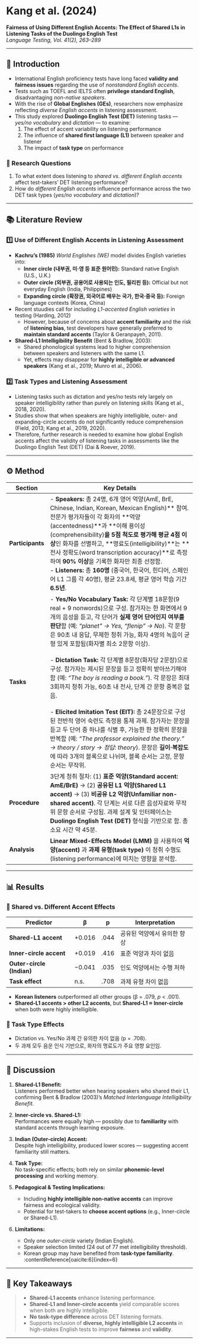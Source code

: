 # Kang et al. (2024)  
**Fairness of Using Different English Accents: The Effect of Shared L1s in Listening Tasks of the Duolingo English Test**  
*Language Testing, Vol. 41(2), 263–289*

---

## 🧭 Introduction

- International English proficiency tests have long faced **validity and fairness issues** regarding the use of *nonstandard English accents*.  
- Tests such as TOEFL and IELTS often **privilege standard English**, disadvantaging *non-native speakers*.  
- With the rise of **Global Englishes (GEs)**, researchers now emphasize reflecting *diverse English accents* in listening assessment.  
- This study explored **Duolingo English Test (DET)** listening tasks — *yes/no vocabulary* and *dictation* — to examine:  
  1. The effect of accent variability on listening performance  
  2. The influence of **shared first language (L1)** between speaker and listener  
  3. The impact of **task type** on performance  

### 🎯 Research Questions
1. To what extent does listening to *shared vs. different English accents* affect test-takers’ DET listening performance?  
2. How do *different English accents* influence performance across the two DET task types (*yes/no vocabulary* and *dictation*)?  


---

## 📚 Literature Review

### 1️⃣ Use of Different English Accents in Listening Assessment
- **Kachru’s (1985)** *World Englishes (WE)* model divides English varieties into:
  - **Inner circle (내부권, 미·영 등 표준 원어민):** Standard native English (U.S., U.K.)
  - **Outer circle (외부권, 공용어로 사용되는 인도, 필리핀 등):** Official but not everyday English (India, Philippines)
  - **Expanding circle (확장권, 외국어로 배우는 국가, 한국·중국 등):** Foreign language contexts (Korea, China)
- Recent stuudies call for including *L1-accented English varieties* in testing (Harding, 2012)
  - However, because of concerns about **accent familiarity** and the risk of **listening bias**,  test developers have generally preferred to **maintain standard accents** (Taylor & Geranpayeh, 2011). 
- **Shared-L1 Intelligibility Benefit** (Bent & Bradlow, 2003): 
  - Shared phonological systems lead to higher comprehension between speakers and listeners with the same L1.  
  - Yet, effects may disappear for **highly intelligible or advanced speakers** (Kang et al., 2019; Munro et al., 2006).  

### 2️⃣ Task Types and Listening Assessment
- Listening tasks such as dictation and yes/no tests rely largely on speaker intelligibility rather than purely on listening skills (Kang et al., 2018, 2020).
- Studies show that when speakers are highly intelligible, outer- and expanding-circle accents do not significantly reduce comprehension (Field, 2013; Kang et al., 2019, 2020).
- Therefore, further research is needed to examine how global English accents affect the validity of listening tasks in assessments like the Duolingo English Test (DET) (Dai & Roever, 2019).

---

## ⚙️ Method

| **Section** | **Key Details** |
|--------------|----------------|
| **Participants** | - **Speakers:** 총 24명, 6개 영어 억양(AmE, BrE, Chinese, Indian, Korean, Mexican English)** 참여. 전문가 평가자들이 각 화자의 **억양(accentedness)**과 **이해 용이성(comprehensibility)**을 5점 척도로 평가해 평균 4점 이상**인 화자를 선별하고, **명료도(intelligibility)**는 **전사 정확도(word transcription accuracy)**로 측정하여 **90% 이상**을 기록한 화자만 최종 선정함. <br> - **Listeners:** 총 **160명** (중국어, 한국어, 힌디어, 스페인어 L1 그룹 각 40명), 평균 23.8세, 평균 영어 학습 기간 **6.5년**. |
| **Tasks** | - **Yes/No Vocabulary Task:** 각 단계별 18문항(9 real + 9 nonwords)으로 구성. 참가자는 한 화면에서 9개의 음성을 듣고, 각 단어가 **실제 영어 단어인지 여부를 판단**함 (예: *“planet” → Yes, “flenip” → No*). 각 문항은 90초 내 응답, 무제한 청취 가능, 화자 4명의 녹음이 균형 있게 포함됨(화자별 최소 2문항 이상). <br><br> - **Dictation Task:** 각 단계별 8문장(화자당 2문장)으로 구성. 참가자는 제시된 문장을 듣고 정확히 받아쓰기해야 함 (예: *“The boy is reading a book.”*). 각 문장은 최대 3회까지 청취 가능, 60초 내 전사, 단계 간 문항 중복은 없음. <br><br> - **Elicited Imitation Test (EIT):** 총 24문장으로 구성된 전반적 영어 숙련도 측정용 통제 과제. 참가자는 문장을 듣고 두 단어 중 하나를 식별 후, 가능한 한 정확히 문장을 반복함 (예: *“The professor explained the theory.” → theory / story → 정답: theory*). 문장은 **길이·복잡도**에 따라 3개의 블록으로 나뉘며, 블록 순서는 고정, 문항 순서는 무작위. |
| **Procedure** | 3단계 청취 절차: (1) **표준 억양(Standard accent: AmE/BrE)** → (2) **공유된 L1 억양(Shared L1 accent)** → (3) **비공유 L2 억양(Unfamiliar non-shared accent)**. 각 단계는 서로 다른 음성자료와 무작위 문항 순서로 구성됨. 과제 설계 및 인터페이스는 **Duolingo English Test (DET)** 형식을 기반으로 함. 총 소요 시간 약 45분. |
| **Analysis** | **Linear Mixed-Effects Model (LMM)** 을 사용하여 **억양(accent)** 과 **과제 유형(task type)** 이 청취 수행도(listening performance)에 미치는 영향을 분석함. |



---

## 📊 Results

### 🌳 Shared vs. Different Accent Effects

| Predictor | β | p | Interpretation |
|------------|---|---|----------------|
| **Shared-L1 accent** | +0.016 | .044 | 공유된 억양에서 유의한 향상 |
| **Inner-circle accent** | +0.019 | .416 | 표준 억양과 차이 없음 |
| **Outer-circle (Indian)** | −0.041 | .035 | 인도 억양에서는 수행 저하 |
| **Task effect** | n.s. | .708 | 과제 유형 차이 없음 |

- **Korean listeners** outperformed all other groups (β = .079, *p* < .001).  
- **Shared-L1 accents > other L2 accents**, but **Shared-L1 ≈ Inner-circle** when both were highly intelligible.  

### 🌱 Task Type Effects
- Dictation vs. Yes/No 과제 간 유의한 차이 없음 (p = .708).
- 두 과제 모두 음운 인식 기반으로, 화자의 명료도가 주요 영향 요인임.

---

## 💬 Discussion

1. **Shared-L1 Benefit:**  
   Listeners performed better when hearing speakers who shared their L1, confirming Bent & Bradlow (2003)’s *Matched Interlanguage Intelligibility Benefit*.  

2. **Inner-circle vs. Shared-L1:**  
   Performances were equally high — possibly due to **familiarity** with standard accents through learning exposure.  

3. **Indian (Outer-circle) Accent:**  
   Despite high intelligibility, produced lower scores — suggesting accent familiarity still matters.  

4. **Task Type:**  
   No task-specific effects; both rely on similar **phonemic-level processing** and working memory.  

5. **Pedagogical & Testing Implications:**  
   - Including **highly intelligible non-native accents** can improve fairness and ecological validity.  
   - Potential for test-takers to **choose accent options** (e.g., Inner-circle or Shared-L1).  

6. **Limitations:**  
   - Only one *outer-circle* variety (Indian English).  
   - Speaker selection limited (24 out of 77 met intelligibility threshold).  
   - Korean group may have benefited from **task-type familiarity**.  
:contentReference[oaicite:6]{index=6}

---

## 🧩 Key Takeaways

> - **Shared-L1 accents** enhance listening performance.  
> - **Shared-L1 and Inner-circle accents** yield comparable scores when both are highly intelligible.  
> - **No task-type difference** across DET listening formats.  
> - Supports inclusion of **diverse, highly intelligible L2 accents** in high-stakes English tests to improve **fairness** and **validity**.

---
